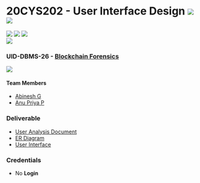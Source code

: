 # 20CYS202 - User Interface Design ![](https://img.shields.io/badge/-Completed-darkgreen) ![](https://img.shields.io/badge/-Evaluated-gold)
![](https://img.shields.io/badge/Batch-21CYS-lightgreen) ![](https://img.shields.io/badge/UG-blue) ![](https://img.shields.io/badge/Subject-UID-blue) <br/>
![](https://img.shields.io/badge/Category-BRIG-purple)

### UID-DBMS-26 - [Blockchain Forensics](https://abi-008.github.io/20CYS202-UID/Mini-Project)
![](https://img.shields.io/badge/Template-Partial-silver) 

#### Team Members
- [Abinesh G]()
- [Anu Priya P]()

### Deliverable 
- [User Analysis Document](UID-DBMS-26_UAD.pdf)
- [ER Diagram](UID-DBMS-26_ER_Diagram.pdf)
- [User Interface](UI/)

### Credentials
- No **Login**



